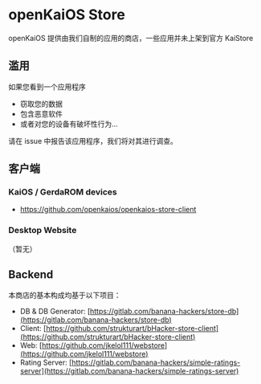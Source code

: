 # openKaiOS Store

openKaiOS 提供由我们自制的应用的商店，一些应用并未上架到官方 KaiStore



## 滥用

如果您看到一个应用程序

- 窃取您的数据
- 包含恶意软件
- 或者对您的设备有破坏性行为...

请在 issue 中报告该应用程序，我们将对其进行调查。

## 客户端

### KaiOS / GerdaROM devices
- https://github.com/openkaios/openkaios-store-client

### Desktop Website
 （暂无）

## Backend
本商店的基本构成均基于以下项目：

 - DB & DB Generator: [https://gitlab.com/banana-hackers/store-db](https://gitlab.com/banana-hackers/store-db)
 - Client: [https://github.com/strukturart/bHacker-store-client](https://github.com/strukturart/bHacker-store-client)
 - Web: [https://github.com/jkelol111/webstore](https://github.com/jkelol111/webstore)
 - Rating Server: [https://gitlab.com/banana-hackers/simple-ratings-server](https://gitlab.com/banana-hackers/simple-ratings-server)